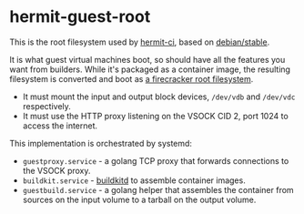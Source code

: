 # hermit-guest-root

This is the root filesystem used by [hermit-ci](https://github.com/thepwagner/hermit), based on [debian/stable](https://packages.debian.org/stable/).

It is what guest virtual machines boot, so should have all the features you want from builders. While it's packaged as a container image, the resulting filesystem is converted and boot as [a firecracker root filesystem](https://github.com/firecracker-microvm/firecracker/blob/05d8bd25548b6c562e794ed2d90d53952ec21494/docs/rootfs-and-kernel-setup.md#creating-a-rootfs-image).

* It must mount the input and output block devices, `/dev/vdb` and `/dev/vdc` respectively.
* It must use the HTTP proxy listening on the VSOCK CID 2, port 1024 to access the internet.

This implementation is orchestrated by systemd:

* `guestproxy.service` - a golang TCP proxy that forwards connections to the VSOCK proxy.
* `buildkit.service` - [buildkitd](https://github.com/moby/buildkit) to assemble container images.
* `guestbuild.service` - a golang helper that assembles the container from sources on the input volume to a tarball on the output volume.
